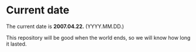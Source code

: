 # Current date

The current date is **2007.04.22.** (YYYY.MM.DD.)

This repository will be good when the world ends, so we will know how long it lasted.